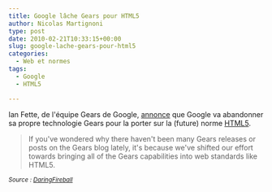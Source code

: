 ```yaml
---
title: Google lâche Gears pour HTML5
author: Nicolas Martignoni
type: post
date: 2010-02-21T10:33:15+00:00
slug: google-lache-gears-pour-html5
categories:
  - Web et normes
tags:
  - Google
  - HTML5

---
```

Ian Fette, de l'équipe Gears de Google, [annonce][1] que Google va abandonner sa propre technologie Gears pour la porter sur la (future) norme [HTML5][2].

> If you've wondered why there haven't been many Gears releases or posts on the Gears blog lately, it's because we've shifted our effort towards bringing all of the Gears capabilities into web standards like HTML5.

_<small>Source : <a href="http://daringfireball.net/">DaringFireball</a></small>_

 [1]: http://gearsblog.blogspot.com/2010/02/hello-html5.html
 [2]: http://www.w3.org/TR/html5/